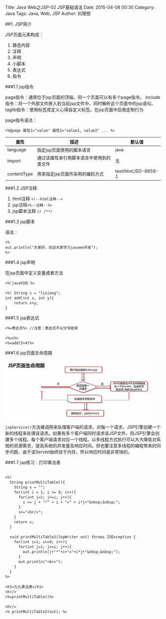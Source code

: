 Title: Java Web之JSP-02 JSP基础语法
Date: 2015-04-08 00:30
Category: Java
Tags: Java, Web, JSP
Author: 刘理想

##1. JSP简介

JSP页面元素构成：

1. 静态内容
2. 注释
3. 声明
4. 小脚本
5. 表达式
6. 指令

###1.1 jsp指令

page指令：通常位于jsp页面的顶端，同一个页面可以有多个page指令。
include指令：将一个外部文件嵌入到当前jsp文件中，同时解析这个页面中的jsp语句。
taglib指令：使用标签库定义心得自定义标签。在jsp页面中启用定制行为

page指令语法：

```
<%@page 属性1="value" 属性2="value1, value2" ... %>
```

属性|描述|默认值
--|--|--
language|指定jsp页面使用的脚本语言|java
import|通过该属性来引用脚本语言中使用到的类文件|无
contentType|用来指定jsp页面所采用的编码方式|text/html,ISO-8859-1

###1.2 JSP注释

1. html注释 `<!--html注释-->`
2. jsp注释`<%--注释--%>`
3. jsp脚本注释 `// /**/`

###1.3 jsp脚本

语法：
```
<%
out.println("大家好，欢迎大家学习javaee开发");
%>
```

###1.4 jsp声明

在jsp页面中定义变量或者方法

```
<%!java代码 %>

<%! String s = "lixiang"; 
int add(int x, int y){
    return x+y;
}
```

###1.5 jsp表达式

```
<%=表达式%> //注意：表达式不以分号结束

<%=s%>
<%=add(5+4)%>
```

###1.6 jsp页面生命周期

![img](images/java-web-jsp-02.png)

`jspService()`方法被调用来处理客户端的请求。对每一个请求，JSP引擎创建一个新的线程来处理该请求。如果有多个客户端同时请求该JSP文件，则JSP引擎会创建多个线程。每个客户端请求对应一个线程。以多线程方式执行可以大大降低对系统的资源需求，提高系统的并发量及响应时间。但也要注意多线程的编程带来的同步问题，由于该Servlet始终驻于内存，所以响应时间是非常快的。

###1.7 jsp练习：打印乘法表

```

<%!
  String printMultiTable(){
    String s = "";
    for(int i = 1; i <= 9; i++){
      for(int j=1; j<=i; j++){
        s += j + "*" + i + "=" + i*j+"&nbsp;&nbsp;";
      }
      s+="<br/>";
    }
    return s;
  }

  void printMultiTable2(JspWriter out) throws IOException {
    for(int i=1; i<=9; i++){
      for(int j=1; j<=i; j++){
        out.println(j+"*"+i+"="+i*j+"&nbsp;&nbsp;");
      }
      out.println("<br>");
    }
  }
%>

<h1>九九乘法表</h1>
<hr/>
<%=printMultiTable()%>

<hr/>
<% printMultiTable2(out); %>
```



